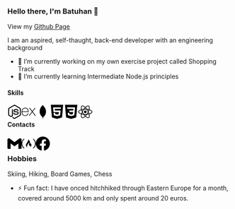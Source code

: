 ### Hello there, I'm Batuhan 👋

View my [Github Page](https://calmeart.github.io/)

I am an aspired, self-thaught, back-end developer with an engineering background

- 🔭 I’m currently working on my own exercise project called Shopping Track
- 🌱 I’m currently learning Intermediate Node.js principles

#### Skills

<img align="left" height="32" width="32" src="/icons/node-dot-js.svg" />
<img align="left" height="32" width="32" src="/icons/express.svg" />
<img align="left" height="32" width="32" src="/icons/mongodb.svg" />
<img align="left" height="32" width="32" src="/icons/html5.svg" />
<img align="left" height="32" width="32" src="/icons/css3.svg" />
<img align="left" height="32" width="32" src="/icons/react.svg" />
<br />

#### Contacts

[<img align="left" height="32" width="32" src="/icons/gmail.svg" />](mailto:batuhandoruk91@gmail.com)
[<img align="left" height="32" width="32" src="/icons/freecodecamp.svg" />](https://forum.freecodecamp.org/u/Calmeart/summary)
[<img align="left" height="32" width="32" src="/icons/facebook.svg" />](https://www.facebook.com/b.doruk.ozturk)
<br />

###  Hobbies

Skiing, Hiking, Board Games, Chess

- ⚡ Fun fact: I have onced hitchhiked through Eastern Europe for a month, covered around 5000 km and only spent around 20 euros.

